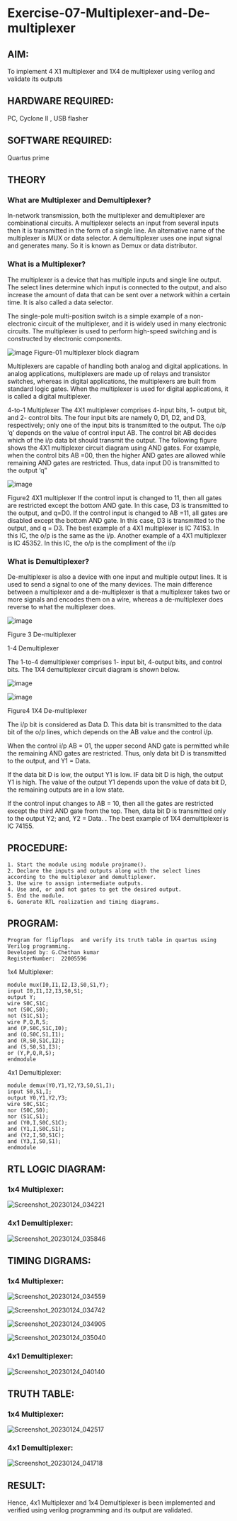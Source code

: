 # Exercise-07-Multiplexer-and-De-multiplexer

## AIM:

To implement 4 X1 multiplexer and 1X4 de multiplexer using verilog and validate its outputs

## HARDWARE REQUIRED:  

PC, Cyclone II , USB flasher

## SOFTWARE REQUIRED: 

Quartus prime

## THEORY 

### What are Multiplexer and Demultiplexer?
In-network transmission, both the multiplexer and demultiplexer are combinational circuits. A multiplexer selects an input from several inputs then it is transmitted in the form of a single line. An alternative name of the multiplexer is MUX or data selector. A demultiplexer uses one input signal and generates many. So it is known as Demux or data distributor.

### What is a Multiplexer?
The multiplexer is a device that has multiple inputs and single line output. The select lines determine which input is connected to the output, and also increase the amount of data that can be sent over a network within a certain time. It is also called a data selector.

The single-pole multi-position switch is a simple example of a non-electronic circuit of the multiplexer, and it is widely used in many electronic circuits. The multiplexer is used to perform high-speed switching and is constructed by electronic components.

![image](https://user-images.githubusercontent.com/36288975/170912485-73c395c7-23c0-4e78-a53d-a2f0d07d9662.png)
          Figure-01 multiplexer block diagram 

Multiplexers are capable of handling both analog and digital applications. In analog applications, multiplexers are made up of relays and transistor switches, whereas in digital applications, the multiplexers are built from standard logic gates. When the multiplexer is used for digital applications, it is called a digital multiplexer.

4-to-1 Multiplexer
The 4X1 multiplexer comprises 4-input bits, 1- output bit, and 2- control bits. The four input bits are namely 0, D1, D2, and D3, respectively; only one of the input bits is transmitted to the output. The o/p ‘q’ depends on the value of control input AB. The control bit AB decides which of the i/p data bit should transmit the output. The following figure shows the 4X1 multiplexer circuit diagram using AND gates. For example, when the control bits AB =00, then the higher AND gates are allowed while remaining AND gates are restricted. Thus, data input D0 is transmitted to the output ‘q”

![image](https://user-images.githubusercontent.com/36288975/170912568-3598c60a-5035-41f3-b0c4-ccedba13aca5.png)


Figure2 4X1 multiplexer 
If the control input is changed to 11, then all gates are restricted except the bottom AND gate. In this case, D3 is transmitted to the output, and q=D0. If the control input is changed to AB =11, all gates are disabled except the bottom AND gate. In this case, D3 is transmitted to the output, and q = D3. The best example of a 4X1 multiplexer is IC 74153. In this IC, the o/p is the same as the i/p. Another example of a 4X1 multiplexer is IC 45352. In this IC, the o/p is the compliment of the i/p


### What is Demultiplexer?
De-multiplexer is also a device with one input and multiple output lines. It is used to send a signal to one of the many devices. The main difference between a multiplexer and a de-multiplexer is that a multiplexer takes two or more signals and encodes them on a wire, whereas a de-multiplexer does reverse to what the multiplexer does.

![image](https://user-images.githubusercontent.com/36288975/170912606-a30e4b74-1726-4430-b245-2c3c3d9c232d.png)

Figure 3 De-multiplexer 

1-4 Demultiplexer

The 1-to-4 demultiplexer comprises 1- input bit, 4-output bits, and control bits. The 1X4 demultiplexer circuit diagram is shown below.

![image](https://user-images.githubusercontent.com/36288975/170912683-00fb746a-1d45-4023-91d1-3a70b841073c.png)

![image](https://user-images.githubusercontent.com/36288975/170912741-7cbd52af-7e0d-4be3-b5c6-6fb9c4eca7c9.png)

Figure4 1X4 De-multiplexer 

The i/p bit is considered as Data D. This data bit is transmitted to the data bit of the o/p lines, which depends on the AB value and the control i/p.

When the control i/p AB = 01, the upper second AND gate is permitted while the remaining AND gates are restricted. Thus, only data bit D is transmitted to the output, and Y1 = Data.

If the data bit D is low, the output Y1 is low. IF data bit D is high, the output Y1 is high. The value of the output Y1 depends upon the value of data bit D, the remaining outputs are in a low state.

If the control input changes to AB = 10, then all the gates are restricted except the third AND gate from the top. Then, data bit D is transmitted only to the output Y2; and, Y2 = Data. . The best example of 1X4 demultiplexer is IC 74155.

 
 
## PROCEDURE:

```
1. Start the module using module projname().
2. Declare the inputs and outputs along with the select lines according to the multiplexer and demultiplexer.
3. Use wire to assign intermediate outputs.
4. Use and, or and not gates to get the desired output.
5. End the module.
6. Generate RTL realization and timing diagrams.
```

## PROGRAM:
```
Program for flipflops  and verify its truth table in quartus using Verilog programming.
Developed by: G.Chethan kumar
RegisterNumber:  22005596
```
1x4 Multiplexer:
```
module mux(I0,I1,I2,I3,S0,S1,Y);
input I0,I1,I2,I3,S0,S1;
output Y;
wire S0C,S1C;
not (S0C,S0);
not (S1C,S1);
wire P,Q,R,S;
and (P,S0C,S1C,I0);
and (Q,S0C,S1,I1);
and (R,S0,S1C,I2);
and (S,S0,S1,I3);
or (Y,P,Q,R,S);
endmodule

```

4x1 Demultiplexer:
```
module demux(Y0,Y1,Y2,Y3,S0,S1,I);
input S0,S1,I;
output Y0,Y1,Y2,Y3;
wire S0C,S1C;
nor (S0C,S0);
nor (S1C,S1);
and (Y0,I,S0C,S1C);
and (Y1,I,S0C,S1);
and (Y2,I,S0,S1C);
and (Y3,I,S0,S1);
endmodule

```

## RTL LOGIC DIAGRAM: 

### 1x4 Multiplexer:

![Screenshot_20230124_034221](https://user-images.githubusercontent.com/118348224/214265440-1927664f-350d-449e-99fe-4411b94bbc7e.png)


### 4x1 Demultiplexer:

![Screenshot_20230124_035846](https://user-images.githubusercontent.com/118348224/214269311-c6e9643d-73c5-4f1b-823d-78222a33057d.png)


## TIMING DIGRAMS:  

### 1x4 Multiplexer:

![Screenshot_20230124_034559](https://user-images.githubusercontent.com/118348224/214267221-3d43caa8-1a5c-4366-b595-8d07adc47b7e.png)

![Screenshot_20230124_034742](https://user-images.githubusercontent.com/118348224/214267252-4fb0c512-92aa-4b98-bb8c-68f26885be0c.png)

![Screenshot_20230124_034905](https://user-images.githubusercontent.com/118348224/214267266-971fe365-a4f2-42f2-88af-02a8214073c5.png)

![Screenshot_20230124_035040](https://user-images.githubusercontent.com/118348224/214267281-d0feece9-ed59-4a01-b4fa-1fb7cc769660.png)


### 4x1 Demultiplexer:

![Screenshot_20230124_040140](https://user-images.githubusercontent.com/118348224/214269383-e0139c00-284e-4a17-9ce9-d861b83190ad.png)


## TRUTH TABLE: 


### 1x4 Multiplexer:

![Screenshot_20230124_042517](https://user-images.githubusercontent.com/118348224/214273877-c9c242c1-70db-4988-afc8-2fd0b0448a0b.png)


### 4x1 Demultiplexer:

![Screenshot_20230124_041718](https://user-images.githubusercontent.com/118348224/214272335-e4121663-61bf-4afa-9d10-664666f92c86.png)


## RESULT:

Hence, 4x1 Multiplexer and 1x4 Demultiplexer is been implemented and verified using verilog programming and its output are validated.
